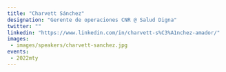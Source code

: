 ```yaml
---
title: "Charvett Sánchez"
designation: "Gerente de operaciones CNR @ Salud Digna"
twitter: ""
linkedin: "https://www.linkedin.com/in/charvett-s%C3%A1nchez-amador/"
images: 
 - images/speakers/charvett-sanchez.jpg
events:
 - 2022mty
---
```

